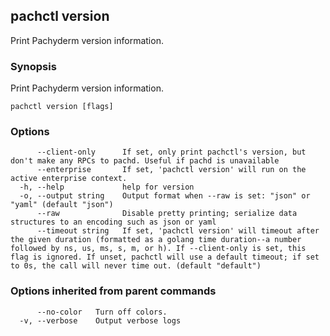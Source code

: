 ## pachctl version

Print Pachyderm version information.

### Synopsis

Print Pachyderm version information.

```
pachctl version [flags]
```

### Options

```
      --client-only      If set, only print pachctl's version, but don't make any RPCs to pachd. Useful if pachd is unavailable
      --enterprise       If set, 'pachctl version' will run on the active enterprise context.
  -h, --help             help for version
  -o, --output string    Output format when --raw is set: "json" or "yaml" (default "json")
      --raw              Disable pretty printing; serialize data structures to an encoding such as json or yaml
      --timeout string   If set, 'pachctl version' will timeout after the given duration (formatted as a golang time duration--a number followed by ns, us, ms, s, m, or h). If --client-only is set, this flag is ignored. If unset, pachctl will use a default timeout; if set to 0s, the call will never time out. (default "default")
```

### Options inherited from parent commands

```
      --no-color   Turn off colors.
  -v, --verbose    Output verbose logs
```

